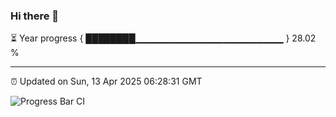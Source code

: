### Hi there 👋

⏳ Year progress { ████████▁▁▁▁▁▁▁▁▁▁▁▁▁▁▁▁▁▁▁▁▁▁ } 28.02 %

---

⏰ Updated on Sun, 13 Apr 2025 06:28:31 GMT

![Progress Bar CI](https://github.com/liununu/liununu/workflows/Progress%20Bar%20CI/badge.svg)
